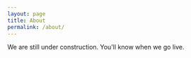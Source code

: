 ```yaml
---
layout: page
title: About
permalink: /about/
---
```


We are still under construction. You'll know when we go live.
